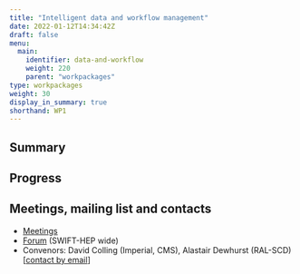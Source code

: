 ```yaml
---
title: "Intelligent data and workflow management"
date: 2022-01-12T14:34:42Z
draft: false
menu:
  main:
    identifier: data-and-workflow
    weight: 220
    parent: "workpackages"
type: workpackages
weight: 30
display_in_summary: true
shorthand: WP1
---
```

## Summary


## Progress


## Meetings, mailing list and contacts

- [Meetings](https://indico.cern.ch/category/11790/)
- [Forum](mailto:UK-SwiftHep@cern.ch) (SWIFT-HEP wide)
- Convenors: David Colling (Imperial, CMS), Alastair Dewhurst (RAL-SCD) [[contact by email](mailto:alastair.dewhurst@stfc.ac.uk,d.colling@imperial.ac.uk)]

